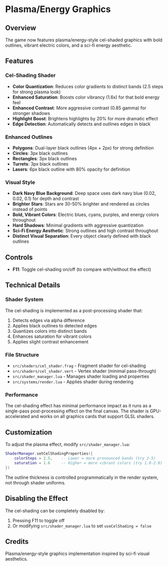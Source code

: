 # Plasma/Energy Graphics

## Overview

The game now features plasma/energy-style cel-shaded graphics with bold outlines, vibrant electric colors, and a sci-fi energy aesthetic.

## Features

### Cel-Shading Shader
- **Color Quantization**: Reduces color gradients to distinct bands (2.5 steps for strong plasma look)
- **Enhanced Saturation**: Boosts color vibrancy (1.6x) for that bold energy feel
- **Enhanced Contrast**: More aggressive contrast (0.85 gamma) for stronger shadows
- **Highlight Boost**: Brightens highlights by 20% for more dramatic effect
- **Edge Detection**: Automatically detects and outlines edges in black

### Enhanced Outlines
- **Polygons**: Dual-layer black outlines (4px + 2px) for strong definition
- **Circles**: 3px black outlines
- **Rectangles**: 3px black outlines  
- **Turrets**: 3px black outlines
- **Lasers**: 6px black outline with 80% opacity for definition

### Visual Style
- **Dark Navy Blue Background**: Deep space uses dark navy blue (0.02, 0.02, 0.1) for depth and contrast
- **Brighter Stars**: Stars are 30-50% brighter and rendered as circles instead of points
- **Bold, Vibrant Colors**: Electric blues, cyans, purples, and energy colors throughout
- **Hard Shadows**: Minimal gradients with aggressive quantization
- **Sci-Fi Energy Aesthetic**: Strong outlines and high contrast throughout
- **Distinct Visual Separation**: Every object clearly defined with black outlines

## Controls

- **F11**: Toggle cel-shading on/off (to compare with/without the effect)

## Technical Details

### Shader System
The cel-shading is implemented as a post-processing shader that:
1. Detects edges via alpha difference
2. Applies black outlines to detected edges
3. Quantizes colors into distinct bands
4. Enhances saturation for vibrant colors
5. Applies slight contrast enhancement

### File Structure
- `src/shaders/cel_shader.frag` - Fragment shader for cel-shading
- `src/shaders/cel_shader.vert` - Vertex shader (minimal pass-through)
- `src/shader_manager.lua` - Manages shader loading and properties
- `src/systems/render.lua` - Applies shader during rendering

### Performance
The cel-shading effect has minimal performance impact as it runs as a single-pass post-processing effect on the final canvas. The shader is GPU-accelerated and works on all graphics cards that support GLSL shaders.

## Customization

To adjust the plasma effect, modify `src/shader_manager.lua`:

```lua
ShaderManager.setCelShadingProperties({
    colorSteps = 2.5,    -- Lower = more pronounced bands (try 2-5)
    saturation = 1.6     -- Higher = more vibrant colors (try 1.0-2.0)
})
```

The outline thickness is controlled programmatically in the render system, not through shader uniforms.

## Disabling the Effect

The cel-shading can be completely disabled by:
1. Pressing F11 to toggle off
2. Or modifying `src/shader_manager.lua` to set `useCelShading = false`

## Credits

Plasma/energy-style graphics implementation inspired by sci-fi visual aesthetics.

